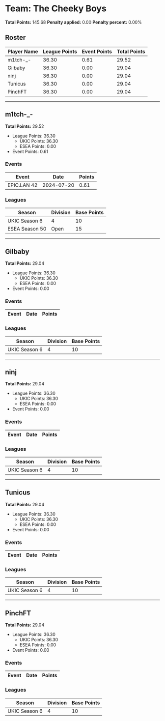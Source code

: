 # Team: The Cheeky Boys

**Total Points:** 145.68
**Penalty applied:** 0.00
**Penalty percent:** 0.00%

## Roster
| Player Name | League Points | Event Points | Total Points |
|-------------|--------------|--------------|-------------|
| m1tch-_- | 36.30 | 0.61 | 29.52 |
| Gilbaby | 36.30 | 0.00 | 29.04 |
| ninj | 36.30 | 0.00 | 29.04 |
| Tunicus | 36.30 | 0.00 | 29.04 |
| PinchFT | 36.30 | 0.00 | 29.04 |

---

## m1tch-_-

**Total Points:** 29.52

- League Points: 36.30
  - UKIC Points: 36.30
  - ESEA Points: 0.00
- Event Points: 0.61

### Events
| Event | Date | Points |
|-------|------|--------|
| EPIC.LAN 42 | 2024-07-20 | 0.61 |
### Leagues
| Season | Division | Base Points |
|--------|----------|-------------|
| UKIC Season 6 | 4 | 10 |
| ESEA Season 50 | Open | 15 |
---

## Gilbaby

**Total Points:** 29.04

- League Points: 36.30
  - UKIC Points: 36.30
  - ESEA Points: 0.00
- Event Points: 0.00

### Events
| Event | Date | Points |
|-------|------|--------|
### Leagues
| Season | Division | Base Points |
|--------|----------|-------------|
| UKIC Season 6 | 4 | 10 |
---

## ninj

**Total Points:** 29.04

- League Points: 36.30
  - UKIC Points: 36.30
  - ESEA Points: 0.00
- Event Points: 0.00

### Events
| Event | Date | Points |
|-------|------|--------|
### Leagues
| Season | Division | Base Points |
|--------|----------|-------------|
| UKIC Season 6 | 4 | 10 |
---

## Tunicus

**Total Points:** 29.04

- League Points: 36.30
  - UKIC Points: 36.30
  - ESEA Points: 0.00
- Event Points: 0.00

### Events
| Event | Date | Points |
|-------|------|--------|
### Leagues
| Season | Division | Base Points |
|--------|----------|-------------|
| UKIC Season 6 | 4 | 10 |
---

## PinchFT

**Total Points:** 29.04

- League Points: 36.30
  - UKIC Points: 36.30
  - ESEA Points: 0.00
- Event Points: 0.00

### Events
| Event | Date | Points |
|-------|------|--------|
### Leagues
| Season | Division | Base Points |
|--------|----------|-------------|
| UKIC Season 6 | 4 | 10 |